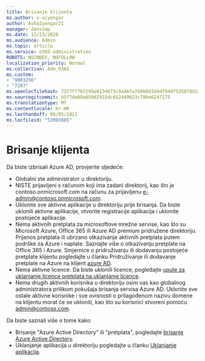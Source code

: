 ```yaml
---
title: Brisanje klijenta
ms.author: v-aiyengar
author: AshaIyengar21
manager: dansimp
ms.date: 11/23/2020
ms.audience: Admin
ms.topic: article
ms.service: o365-administration
ROBOTS: NOINDEX, NOFOLLOW
localization_priority: Normal
ms.collection: Adm_O365
ms.custom:
- "9003256"
- "7297"
ms.openlocfilehash: 7377f77b7295e8134673c9a46fa7606842d4df949f535878d13986c6d39d0b5e
ms.sourcegitcommit: b5f7da89a650d2915dc652449623c78be6247175
ms.translationtype: MT
ms.contentlocale: hr-HR
ms.lasthandoff: 08/05/2021
ms.locfileid: "53993885"
---
```

# <a name="delete-tenant"></a>Brisanje klijenta

Da biste izbrisali Azure AD, provjerite sljedeće:
- Globalni ste administrator u direktoriju.
- NISTE prijavljeni s računom koji ima zadani direktorij, kao što je contoso.onmicrosoft.com na računu za prijavljenu e-admin@contoso.onmicrosoft.com.
- Uklonite sve aktivne aplikacije u direktoriju prije brisanja. Da biste uklonili aktivne aplikacije, otvorite registracije aplikacija i uklonite postojeće aplikacije.
- Nema aktivnih pretplata za microsoftove mrežne servise, kao što su Microsoft Azure, Office 365 ili Azure AD premium pridružene direktoriju. Prijenos pretplata ili ubrzano otkazivanje aktivnih pretplata putem podrške za Azure i naplate. Saznajte više o otkazivanju pretplate na Office 365 i Azure. Smjernice o pridruživanju ili dodavanju postojeće pretplate klijentu pogledajte u članku Pridruživanje ili dodavanje pretplate na Azure na klijent [azure AD](https://docs.microsoft.com/azure/active-directory/fundamentals/active-directory-how-subscriptions-associated-directory).
- Nema aktivne licence. Da biste uklonili licence, pogledajte [upute za uklanjanje licence pretplata na uklanjanje licence](https://docs.microsoft.com/azure/active-directory/enterprise-users/directory-delete-howto#delete-a-subscription).
- Nema drugih aktivnih korisnika u direktoriju osim vas kao globalnog administratora prilikom pokušaja brisanja servisa Azure AD. Uklonite sve ostale aktivne korisnike i sve ovisnosti o prilagođenom nazivu domene na klijentu morat će se ukloniti, kao što su korisnici stvoreni pomoću admin@contoso.com.

Da biste saznali više o tome kako:
- Brisanje "Azure Active Directory" ili "pretplata", pogledajte [brisanje Azure Active Directory](https://docs.microsoft.com/azure/active-directory/users-groups-roles/directory-delete-howto).
- Uklanjanje aplikacija u direktoriju pogledajte u članku [Uklanjanje aplikacija](https://docs.microsoft.com/azure/active-directory/develop/quickstart-remove-app). 
